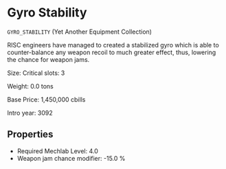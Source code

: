 # Gyro Stability

`GYRO_STABILITY` (Yet Another Equipment Collection)

RISC engineers have managed to created a stabilized gyro which is able to counter-balance any weapon recoil to much greater effect, thus, lowering the chance for weapon jams.

Size: Critical slots: 3

Weight: 0.0 tons

Base Price: 1,450,000 cbills

Intro year: 3092

## Properties
* Required Mechlab Level: 4.0 
* Weapon jam chance modifier: -15.0 %
